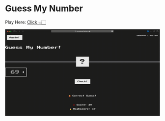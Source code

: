 # Guess My Number

Play Here: <a href="https://princebansal7.github.io/GuessMyNumber-JS/">Click 👈🏻</a>

<img alt="Game-demo" src="img/GuessMyNum.gif">